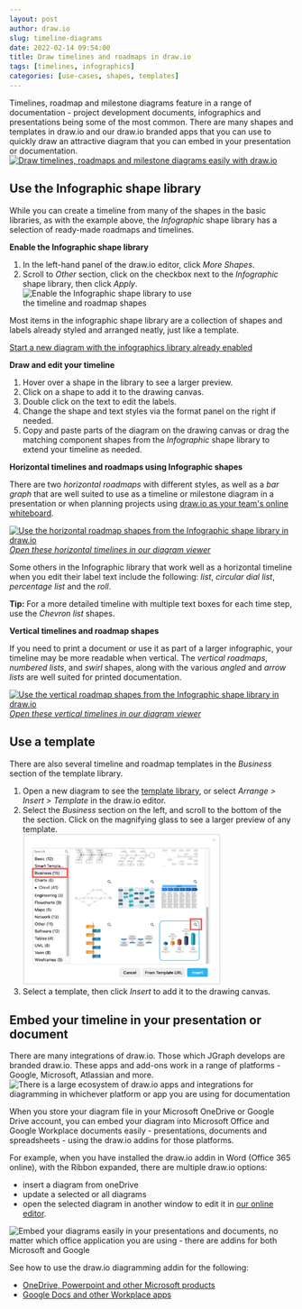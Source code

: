 ```yaml
---
layout: post
author: draw.io
slug: timeline-diagrams
date: 2022-02-14 09:54:00
title: Draw timelines and roadmaps in draw.io
tags: [timelines, infographics]
categories: [use-cases, shapes, templates]
---
```


Timelines, roadmap and milestone diagrams feature in a range of documentation - project development documents, infographics and presentations being some of the most common. There are many shapes and templates in draw.io and our draw.io branded apps that you can use to quickly draw an attractive diagram that you can embed in your presentation or documentation.
<br />[<img src="/assets/img/blog/timeline-example.png" style="width=100%;max-width:500px;height:auto;" alt="Draw timelines, roadmaps and milestone diagrams easily with draw.io">](https://app.diagrams.net/?lightbox=1&highlight=0000ff&edit=_blank&layers=1&nav=1&title=#Uhttps%3A%2F%2Fraw.githubusercontent.com%2Fjgraph%2Fdrawio-diagrams%2Fdev%2Fexamples%2Ftimeline-example.drawio)

## Use the Infographic shape library

While you can create a timeline from many of the shapes in the basic libraries, as with the example above, the _Infographic_ shape library has a selection of ready-made roadmaps and timelines.

**Enable the Infographic shape library**

1. In the left-hand panel of the draw.io editor, click _More Shapes_.
2. Scroll to _Other_ section, click on the checkbox next to the _Infographic_ shape library, then click _Apply_.
<br /><img src="/assets/img/blog/shape-library-infographic.png" style="width=100%;max-width:300px;height:auto;" alt="Enable the Infographic shape library to use the timeline and roadmap shapes">

Most items in the infographic shape library are a collection of shapes and labels already styled and arranged neatly, just like a template.

[Start a new diagram with the infographics library already enabled](https://app.diagrams.net/?libs=infographic;basic)

**Draw and edit your timeline**
1. Hover over a shape in the library to see a larger preview. 
2. Click on a shape to add it to the drawing canvas.
3. Double click on the text to edit the labels.
4. Change the shape and text styles via the format panel on the right if needed.
5. Copy and paste parts of the diagram on the drawing canvas or drag the matching component shapes from the _Infographic_ shape library to extend your timeline as needed. 

**Horizontal timelines and roadmaps using Infographic shapes**

There are two _horizontal roadmaps_ with different styles, as well as a _bar graph_ that are well suited to use as a timeline or milestone diagram in a presentation or when planning projects using [draw.io as your team's online whiteboard](/blog/sketch-online-whiteboard.html). 

[<img src="/assets/img/blog/timeline-infographic-shapes-horizontal.png" style="width=100%;max-width:650px;height:auto;" alt="Use the horizontal roadmap shapes from the Infographic shape library in draw.io">](https://app.diagrams.net/?lightbox=1&page=1&highlight=0000ff&edit=_blank&layers=1&nav=1&title=#Uhttps%3A%2F%2Fraw.githubusercontent.com%2Fjgraph%2Fdrawio-diagrams%2Fdev%2Fexamples%2Ftimeline-infographic-shapes-horizontal.drawio)
<br />[_Open these horizontal timelines in our diagram viewer_](https://app.diagrams.net/?lightbox=1&highlight=0000ff&page=1&edit=_blank&layers=1&nav=1&title=#Uhttps%3A%2F%2Fraw.githubusercontent.com%2Fjgraph%2Fdrawio-diagrams%2Fdev%2Fexamples%2Ftimeline-infographic-shapes-horizontal.drawio)

Some others in the Infographic library that work well as a horizontal timeline when you edit their label text include the following: _list_, _circular dial list_, _percentage list_ and the _roll_.

**Tip:** For a more detailed timeline with multiple text boxes for each time step, use the _Chevron list_ shapes.

**Vertical timelines and roadmap shapes**

If you need to print a document or use it as part of a larger infographic, your timeline may be more readable when vertical. The _vertical roadmaps_, _numbered lists_, and _swirl_ shapes, along with the various _angled_ and _arrow lists_ are well suited for printed documentation.

[<img src="/assets/img/blog/timeline-infographic-shapes-vertical.png" style="width=100%;max-width:650px;height:auto;" alt="Use the vertical roadmap shapes from the Infographic shape library in draw.io">](https://app.diagrams.net/?lightbox=1&highlight=0000ff&edit=_blank&layers=1&nav=1&title=#Uhttps%3A%2F%2Fraw.githubusercontent.com%2Fjgraph%2Fdrawio-diagrams%2Fdev%2Fexamples%2Ftimeline-infographic-shapes-vertical.drawio)
<br />[_Open these vertical timelines in our diagram viewer_](https://app.diagrams.net/?lightbox=1&highlight=0000ff&edit=_blank&layers=1&nav=1&title=#Uhttps%3A%2F%2Fraw.githubusercontent.com%2Fjgraph%2Fdrawio-diagrams%2Fdev%2Fexamples%2Ftimeline-infographic-shapes-vertical.drawio)

## Use a template

There are also several timeline and roadmap templates in the _Business_ section of the template library. 

1. Open a new diagram to see the [template library](/blog/template-diagrams.html), or select _Arrange > Insert > Template_ in the draw.io editor.
2. Select the _Business_ section on the left, and scroll to the bottom of the the section. Click on the magnifying glass to see a larger preview of any template. 
<br /><img src="/assets/img/blog/timeline-templates-preview.png" style="width=100%;max-width:350px;;height:auto;" alt="draw.io provides you with a variety of timeline templates in the Business category - click on the magnifying glass on any template to see a larger preview">
3. Select a template, then click _Insert_ to add it to the drawing canvas. 

## Embed your timeline in your presentation or document

There are many integrations of draw.io. Those which JGraph develops are branded draw.io. These apps and add-ons work in a range of platforms - Google, Microsoft, Atlassian and more.
<br /><img src="/assets/img/blog/integrations.png" style="width=100%;max-width:500px;;height:auto;" alt="There is a large ecosystem of draw.io apps and integrations for diagramming in whichever platform or app you are using for documentation">

When you store your diagram file in your Microsoft OneDrive or Google Drive account, you can embed your diagram into Microsoft Office and Google Workplace documents easily - presentations, documents and spreadsheets - using the draw.io addins for those platforms. 

For example, when you have installed the draw.io addin in Word (Office 365 online), with the Ribbon expanded, there are multiple draw.io options: 
* insert a diagram from oneDrive
* update a selected or all diagrams 
* open the selected diagram in another window to edit it in [our online editor](/https://app.diagrams.net).

<img src="/assets/img/blog/word-embed-example-timeline.png" style="width=100%;max-width:600px;;height:auto;" alt="Embed your diagrams easily in your presentations and documents, no matter which office application you are using - there are addins for both Microsoft and Google">

See how to use the draw.io diagramming addin for the following: 
* [OneDrive, Powerpoint and other Microsoft products](/blog/office-diagrams.html)
* [Google Docs and other Workplace apps](/blog/diagrams-google-docs)